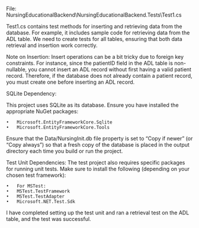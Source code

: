 File: NursingEducationalBackend\NursingEducationalBackend.Tests\Test1.cs

Test1.cs contains test methods for inserting and retrieving data from the database. For example, it includes sample code for retrieving data from the ADL table. We need to create tests for all tables, ensuring that both data retrieval and insertion work correctly.

Note on Insertion:
Insert operations can be a bit tricky due to foreign key constraints. For instance, since the patientID field in the ADL table is non-nullable, you cannot insert an ADL record without first having a valid patient record. Therefore, if the database does not already contain a patient record, you must create one before inserting an ADL record.

SQLite Dependency:

This project uses SQLite as its database. Ensure you have installed the appropriate NuGet packages:

	•	Microsoft.EntityFrameworkCore.Sqlite
	•	Microsoft.EntityFrameworkCore.Tools
 
Ensure that the Data/NursingInit.db file property is set to “Copy if newer” (or “Copy always”) so that a fresh copy of the database is placed in the output directory each time you build or run the project.


Test Unit Dependencies:
The test project also requires specific packages for running unit tests. Make sure to install the following (depending on your chosen test framework):
	
	•	For MSTest:
	•	MSTest.TestFramework
	•	MSTest.TestAdapter
	•	Microsoft.NET.Test.Sdk
	

I have completed setting up the test unit and ran a retrieval test on the ADL table, and the test was successful.
